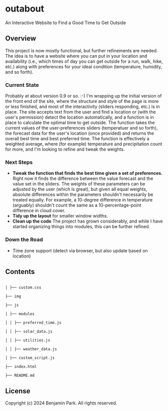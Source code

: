 # outabout

An Interactive Website to Find a Good Time to Get Outside

## Overview

This project is now mostly functional, but further refinements are needed. The idea is to have a website where you can put in your location and availability (i.e., which times of day you can get outside for a run, walk, hike, etc.) along with preferences for your ideal condition (temperature, humidity, and so forth).

### Current State

Probably at about version 0.9 or so. :-) I'm wrapping up the initial version of the front end of the site, where the structure and style of the page is more or less finished, and most of the interactivity (sliders responding, etc.) is in place. The site accepts text from the user and find a location or (with the user's permission) detect the location automatically, and a function is in place to calculate the optimal time to get outside. The function takes the current values of the user-preferences sliders (temperatuer and so forth), the forecast data for the user's location (once provided) and returns the overall best time and best preferred time. The function is effectively a weighted average, where (for example) temperature and precipitation count for more, and I'm looking to refine and tweak the weights.

### Next Steps

- **Tweak the function that finds the best time given a set of preferences.** Right now it finds the difference between the value forecast and the value set in the sliders. The weights of these parameters can be adjusted by the user (which is great), but given all equal weights, absolute differences within the parameters shouldn't necessarily be treated equally. For example, a 10-degree difference in temperature (arguably) shouldn't count the same as a 10-percentage-point difference in cloud cover.
- **Tidy up the layout** for smaller window widths.
- **Clean up the code** The project has grown considerably, and while I have started organizing things into modules, this can be further refined.

### Down the Road

- Time zone support (detect via browser, but also update based on location)

## Contents

```├── css

│ ├── custom.css

├── img

├── js

│ ├── modules

│ │ ├── preferred_time.js

│ │ ├── solar_data.js

│ │ ├── utilities.js

│ │ ├── weather_data.js

│ ├── custom_script.js

├── index.html

├── README.md
```

## License

Copyright (c) 2024 Benjamin Park. All rights reserved.
